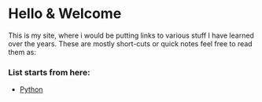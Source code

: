 
# Hello & Welcome

This is my site, where i would be putting links to various stuff I have learned over the years. These are mostly short-cuts or quick notes 
feel free to read them as:

### List starts from here:

* [Python](https://27rohitb.github.io/python/readme.md)
